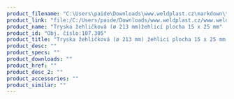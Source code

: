 ```yaml
---
product_filename: "C:\Users\paide\Downloads\www.weldplast.cz\markdown\tryska-zehlickova-o-213-mm-zehlici-plocha-15-x-25-mm.md"
product_link: "file:/C:/Users/paide/Downloads/www.weldplast.cz/www.weldplast.cz/sk/tryska-zehlickova-o-213-mm-zehlici-plocha-15-x-25-mm"
product_name: "Tryska žehličková (ø 213 mm)žehlicí plocha 15 x 25 mm"
product_id: "Obj. číslo:107.305"
product_title: "Tryska žehličková (ø 213 mm) žehlicí plocha 15 x 25 mm | Weldplast"
product_desc: ""
product_specs: ""
product_downloads: ""
product_href: ""
product_desc_2: ""
product_accessories: ""
product_similar: ""
---
```


